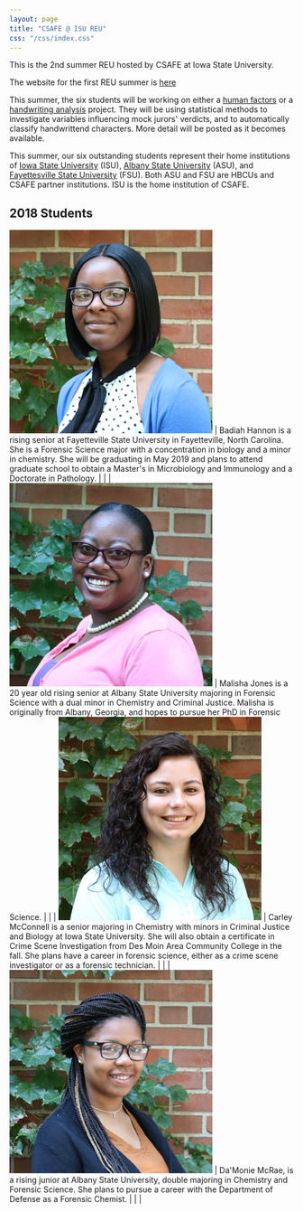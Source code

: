 ```yaml
---
layout: page
title: "CSAFE @ ISU REU"
css: "/css/index.css"
---
```


This is the 2nd summer REU hosted by CSAFE at Iowa State University. 

The website for the first REU summer is [here](https://csafe-isu.github.io/reu17/)

This summer, the six students will be working on either a [human factors](https://forensicstats.org/our-research/human-factors/) or a [handwriting analysis](https://forensicstats.org/our-research/statistical-foundations/handwriting-question-document-analysis/) project. They will be using statistical methods to investigate variables influencing mock jurors' verdicts, and to automatically classify handwrittend characters. More detail will be posted as it becomes available. 

This summer, our six outstanding students represent their home institutions of [Iowa State University](https://www.iastate.edu/) (ISU), [Albany State University](https://www.asurams.edu/archives/east/natural-sciences/) (ASU), and [Fayettesville State University](https://www.uncfsu.edu/academics/colleges-schools-and-departments/college-of-arts-and-sciences/department-of-biological-sciences/forensic-science-(bs)) (FSU). Both ASU and FSU are HBCUs and CSAFE partner institutions. ISU is the home institution of CSAFE.  

## 2018 Students 

![Badiah Hannon](img/bh-headshot.png) | Badiah Hannon is a rising senior at Fayetteville State University in Fayetteville, North Carolina. She is a Forensic Science major with a concentration in biology and a minor in chemistry. She will be graduating in May 2019 and plans to attend graduate school to obtain a Master's in Microbiology and Immunology and a Doctorate in Pathology. | | | 
![Malisha Jones](img/mj-headshot.png) | Malisha Jones is a 20 year old rising senior at Albany State University majoring in Forensic Science with a dual minor in Chemistry and Criminal Justice. Malisha is originally from Albany, Georgia, and hopes to pursue her PhD in Forensic Science. | | |
![Carley McConnell](img/cm-headshot.png) | Carley McConnell is a senior majoring in Chemistry with minors in Criminal Justice and Biology at Iowa State University. She will also obtain a certificate in Crime Scene Investigation from Des Moin Area Community College in the fall. She plans have a career in forensic science, either as a crime scene investigator or as a forensic technician.  | | |
![Da'Monie McRae](img/dm-headshot.png) | Da'Monie McRae, is a rising junior at Albany State University, double majoring in Chemistry and Forensic Science. She plans to pursue a career with the Department of Defense as a Forensic Chemist. | | | 
